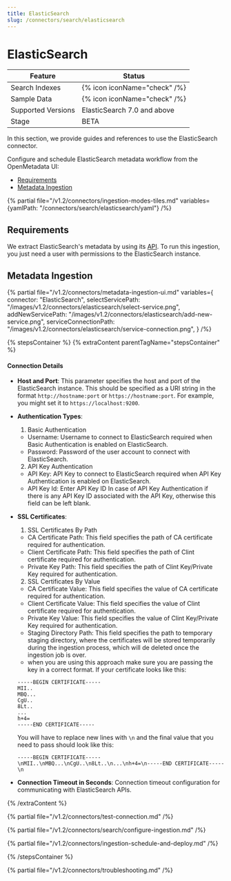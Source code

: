```yaml
---
title: ElasticSearch
slug: /connectors/search/elasticsearch
---
```


# ElasticSearch

| Feature            | Status               |
|------------|------------------------------|
| Search Indexes | {% icon iconName="check" /%} |
| Sample Data | {% icon iconName="check" /%} |
| Supported Versions | ElasticSearch 7.0 and above |
| Stage              | BETA                      |

In this section, we provide guides and references to use the ElasticSearch connector.

Configure and schedule ElasticSearch metadata workflow from the OpenMetadata UI:

- [Requirements](#requirements)
- [Metadata Ingestion](#metadata-ingestion)

{% partial file="/v1.2/connectors/ingestion-modes-tiles.md" variables={yamlPath: "/connectors/search/elasticsearch/yaml"} /%}

## Requirements

We extract ElasticSearch's metadata by using its [API](https://www.elastic.co/guide/en/elasticsearch/reference/current/rest-apis.html). To run this ingestion, you just need a user with permissions to the ElasticSearch instance.


## Metadata Ingestion

{% partial 
  file="/v1.2/connectors/metadata-ingestion-ui.md" 
  variables={
    connector: "ElasticSearch", 
    selectServicePath: "/images/v1.2/connectors/elasticsearch/select-service.png",
    addNewServicePath: "/images/v1.2/connectors/elasticsearch/add-new-service.png",
    serviceConnectionPath: "/images/v1.2/connectors/elasticsearch/service-connection.png",
} 
/%}

{% stepsContainer %}
{% extraContent parentTagName="stepsContainer" %}

#### Connection Details

- **Host and Port**: This parameter specifies the host and port of the ElasticSearch instance. This should be specified as a URI string in the format `http://hostname:port` or `https://hostname:port`. For example, you might set it to `https://localhost:9200`.
- **Authentication Types**:
    1. Basic Authentication
    - Username: Username to connect to ElasticSearch required when Basic Authentication is enabled on ElasticSearch.
    - Password: Password of the user account to connect with ElasticSearch.
    2. API Key Authentication
    - API Key: API Key to connect to ElasticSearch required when API Key Authentication is enabled on ElasticSearch.
    - API Key Id: Enter API Key ID In case of API Key Authentication if there is any API Key ID associated with the API Key, otherwise this field can be left blank.
- **SSL Certificates**:
    1. SSL Certificates By Path
    - CA Certificate Path: This field specifies the path of CA certificate required for authentication.
    - Client Certificate Path: This field specifies the path of Clint certificate required for authentication.
    - Private Key Path: This field specifies the path of Clint Key/Private Key required for authentication.
    
    2. SSL Certificates By Value
    - CA Certificate Value: This field specifies the value of CA certificate required for authentication.
    - Client Certificate Value: This field specifies the value of Clint certificate required for authentication.
    - Private Key Value: This field specifies the value of Clint Key/Private Key required for authentication.
    - Staging Directory Path: This field specifies the path to temporary staging directory, where the certificates will be stored temporarily during the ingestion process, which will de deleted once the ingestion job is over.
    - when you are using this approach make sure you are passing the key in a correct format. If your certificate looks like this:
    ```
    -----BEGIN CERTIFICATE-----
    MII..
    MBQ...
    CgU..
    8Lt..
    ...
    h+4=
    -----END CERTIFICATE-----
    ```

    You will have to replace new lines with `\n` and the final value that you need to pass should look like this:

    ```
    -----BEGIN CERTIFICATE-----\nMII..\nMBQ...\nCgU..\n8Lt..\n...\nh+4=\n-----END CERTIFICATE-----\n

- **Connection Timeout in Seconds**: Connection timeout configuration for communicating with ElasticSearch APIs.

{% /extraContent %}

{% partial file="/v1.2/connectors/test-connection.md" /%}

{% partial file="/v1.2/connectors/search/configure-ingestion.md" /%}

{% partial file="/v1.2/connectors/ingestion-schedule-and-deploy.md" /%}

{% /stepsContainer %}

{% partial file="/v1.2/connectors/troubleshooting.md" /%}
